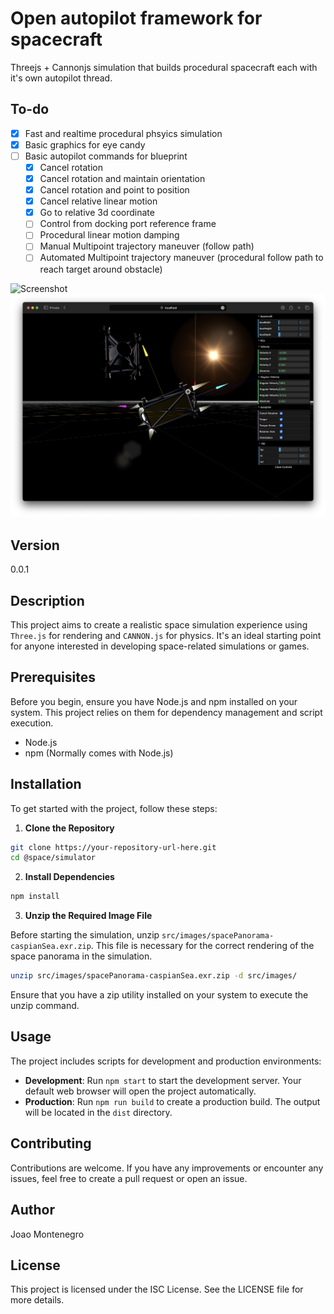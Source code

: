 # Open autopilot framework for spacecraft

Threejs + Cannonjs simulation that builds procedural spacecraft each with it's own autopilot thread.

## To-do
- [x] Fast and realtime procedural phsyics simulation
- [x] Basic graphics for eye candy
- [ ] Basic autopilot commands for blueprint
  - [x] Cancel rotation
  - [x] Cancel rotation and maintain orientation
  - [x] Cancel rotation and point to position
  - [x] Cancel relative linear motion
  - [x] Go to relative 3d coordinate
  - [ ] Control from docking port reference frame
  - [ ] Procedural linear motion damping
  - [ ] Manual Multipoint trajectory maneuver (follow path)
  - [ ] Automated Multipoint trajectory maneuver (procedural follow path to reach target around obstacle)

![Screenshot](src/images/Screenshot%202024-04-12%20at%2012.19.09.png)
![Screenshot](src/images/Screenshot%202024-04-12%20at%2012.19.15.png)

## Version

0.0.1

## Description

This project aims to create a realistic space simulation experience using `Three.js` for rendering and `CANNON.js` for physics. It's an ideal starting point for anyone interested in developing space-related simulations or games.

## Prerequisites

Before you begin, ensure you have Node.js and npm installed on your system. This project relies on them for dependency management and script execution.

- Node.js
- npm (Normally comes with Node.js)

## Installation

To get started with the project, follow these steps:

1. **Clone the Repository**

```bash
git clone https://your-repository-url-here.git
cd @space/simulator
```

2. **Install Dependencies**

```bash
npm install
```

3. **Unzip the Required Image File**

Before starting the simulation, unzip `src/images/spacePanorama-caspianSea.exr.zip`. This file is necessary for the correct rendering of the space panorama in the simulation.

```bash
unzip src/images/spacePanorama-caspianSea.exr.zip -d src/images/
```

Ensure that you have a zip utility installed on your system to execute the unzip command.

## Usage

The project includes scripts for development and production environments:

- **Development**: Run `npm start` to start the development server. Your default web browser will open the project automatically.
- **Production**: Run `npm run build` to create a production build. The output will be located in the `dist` directory.

## Contributing

Contributions are welcome. If you have any improvements or encounter any issues, feel free to create a pull request or open an issue.

## Author

Joao Montenegro

## License

This project is licensed under the ISC License. See the LICENSE file for more details.

